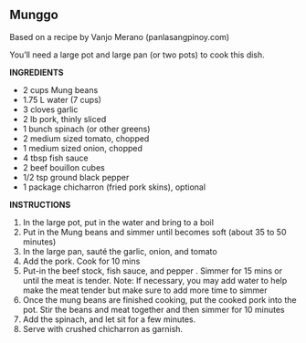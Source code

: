 ## Munggo

Based on a recipe by Vanjo Merano (panlasangpinoy.com)

You’ll need a large pot and large pan (or two pots) to cook this dish.

**INGREDIENTS**

* 2 cups Mung beans
* 1.75 L water (7 cups)
* 3 cloves garlic
* 2 lb pork, thinly sliced
* 1 bunch spinach (or other greens)
* 2 medium sized tomato, chopped
* 1 medium sized onion, chopped
* 4 tbsp fish sauce
* 2 beef bouillon cubes
* 1/2 tsp ground black pepper
* 1 package chicharron (fried pork skins), optional

**INSTRUCTIONS**

1. In the large pot, put in the water and bring to a boil
1. Put in the Mung beans and simmer until becomes soft (about 35 to 50 minutes)
1. In the large pan, sauté the garlic, onion, and tomato
1. Add the pork. Cook for 10 mins
1. Put-in the beef stock, fish sauce, and pepper . Simmer for 15 mins or until the meat is tender. Note: If necessary, you may add water to help make the meat tender but make sure to add more time to simmer
1. Once the mung beans are finished cooking, put the cooked pork into the pot. Stir the beans and meat together and then simmer for 10 minutes
1. Add the spinach, and let sit for a few minutes.
1. Serve with crushed chicharron as garnish.
